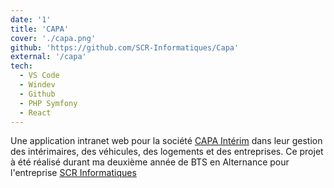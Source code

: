 ```yaml
---
date: '1'
title: 'CAPA'
cover: './capa.png'
github: 'https://github.com/SCR-Informatiques/Capa'
external: '/capa'
tech:
  - VS Code
  - Windev
  - Github
  - PHP Symfony
  - React
---
```


Une application intranet web pour la société [CAPA Intérim](https://www.capainterim.com/) dans leur gestion des intérimaires, des véhicules, des logements et des entreprises. Ce projet à été réalisé durant ma deuxième année de BTS en Alternance pour l'entreprise [SCR Informatiques](https://www.scrinfo.net/)
